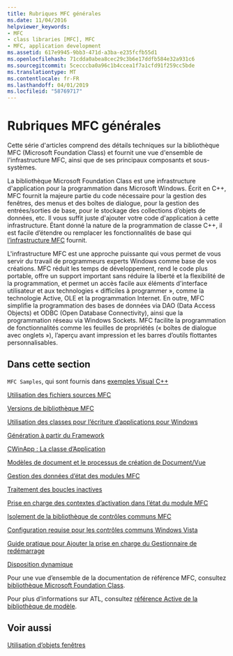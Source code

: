 ```yaml
---
title: Rubriques MFC générales
ms.date: 11/04/2016
helpviewer_keywords:
- MFC
- class libraries [MFC], MFC
- MFC, application development
ms.assetid: 617e9945-9bb3-471d-a3ba-e235fcfb55d1
ms.openlocfilehash: 71cdda0abea8cec29c3b6e17ddfb584e32a931c6
ms.sourcegitcommit: 5cecccba0a96c1b4ccea1f7a1cfd91f259cc5bde
ms.translationtype: MT
ms.contentlocale: fr-FR
ms.lasthandoff: 04/01/2019
ms.locfileid: "58769717"
---
```

# <a name="general-mfc-topics"></a>Rubriques MFC générales

Cette série d'articles comprend des détails techniques sur la bibliothèque MFC (Microsoft Foundation Class) et fournit une vue d'ensemble de l'infrastructure MFC, ainsi que de ses principaux composants et sous-systèmes.

La bibliothèque Microsoft Foundation Class est une infrastructure d'application pour la programmation dans Microsoft Windows. Écrit en C++, MFC fournit la majeure partie du code nécessaire pour la gestion des fenêtres, des menus et des boîtes de dialogue, pour la gestion des entrées/sorties de base, pour le stockage des collections d’objets de données, etc. Il vous suffit juste d'ajouter votre code d'application à cette infrastructure. Étant donné la nature de la programmation de classe C++, il est facile d’étendre ou remplacer les fonctionnalités de base qui [l’infrastructure MFC](../mfc/framework-mfc.md) fournit.

L'infrastructure MFC est une approche puissante qui vous permet de vous servir du travail de programmeurs experts Windows comme base de vos créations. MFC réduit les temps de développement, rend le code plus portable, offre un support important sans réduire la liberté et la flexibilité de la programmation, et permet un accès facile aux éléments d'interface utilisateur et aux technologies « difficiles à programmer », comme la technologie Active, OLE et la programmation Internet. En outre, MFC simplifie la programmation des bases de données via DAO (Data Access Objects) et ODBC (Open Database Connectivity), ainsi que la programmation réseau via Windows Sockets. MFC facilite la programmation de fonctionnalités comme les feuilles de propriétés (« boîtes de dialogue avec onglets »), l’aperçu avant impression et les barres d’outils flottantes personnalisables.

## <a name="in-this-section"></a>Dans cette section

`MFC Samples`, qui sont fournis dans [exemples Visual C++](../overview/visual-cpp-samples.md)

[Utilisation des fichiers sources MFC](../mfc/using-the-mfc-source-files.md)

[Versions de bibliothèque MFC](../mfc/mfc-library-versions.md)

[Utilisation des classes pour l’écriture d’applications pour Windows](../mfc/using-the-classes-to-write-applications-for-windows.md)

[Génération à partir du Framework](../mfc/building-on-the-framework.md)

[CWinApp : La classe d’Application](../mfc/cwinapp-the-application-class.md)

[Modèles de document et le processus de création de Document/Vue](../mfc/document-templates-and-the-document-view-creation-process.md)

[Gestion des données d’état des modules MFC](../mfc/managing-the-state-data-of-mfc-modules.md)

[Traitement des boucles inactives](../mfc/idle-loop-processing.md)

[Prise en charge des contextes d’activation dans l’état du module MFC](../mfc/support-for-activation-contexts-in-the-mfc-module-state.md)

[Isolement de la bibliothèque de contrôles communs MFC](../mfc/isolation-of-the-mfc-common-controls-library.md)

[Configuration requise pour les contrôles communs Windows Vista](../mfc/build-requirements-for-windows-vista-common-controls.md)

[Guide pratique pour Ajouter la prise en charge du Gestionnaire de redémarrage](../mfc/how-to-add-restart-manager-support.md)

[Disposition dynamique](../mfc/dynamic-layout.md)

Pour une vue d’ensemble de la documentation de référence MFC, consultez [bibliothèque Microsoft Foundation Class](../mfc/mfc-desktop-applications.md).

Pour plus d’informations sur ATL, consultez [référence Active de la bibliothèque de modèle](../atl/atl-class-overview.md).

## <a name="see-also"></a>Voir aussi

[Utilisation d’objets fenêtres](../mfc/working-with-window-objects.md)
